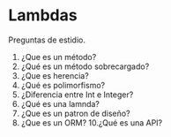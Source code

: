 # Lambdas

Preguntas de estidio.

1. ¿Que es un método?
2. ¿Qué es un método sobrecargado?
3. ¿Que es herencia?
4. ¿Qué es polimorfismo?
5. ¿Diferencia entre Int e Integer?
7. ¿Qué es una lamnda?
8. ¿Que es un patron de diseño?
9. ¿Que es un ORM?
10.¿Qué es una API?
